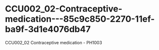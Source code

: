 # CCU002_02-Contraceptive-medication---85c9c850-2270-11ef-ba9f-3d1e4076db47
CCU002_02 Contraceptive medication - PH1003

